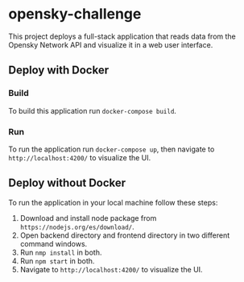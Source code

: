 # opensky-challenge

This project deploys a full-stack application that reads data from the Opensky Network API and visualize it in a web user interface.

## Deploy with Docker

### Build

To build this application run `docker-compose build`.

### Run

To run the application run `docker-compose up`, then navigate to `http://localhost:4200/` to visualize the UI.

## Deploy without Docker

To run the application in your local machine follow these steps:

1. Download and install node package from `https://nodejs.org/es/download/`.
2. Open backend directory and frontend directory in two different command windows.
3. Run `nmp install` in both.
4. Run `npm start` in both.
5. Navigate to `http://localhost:4200/` to visualize the UI.



